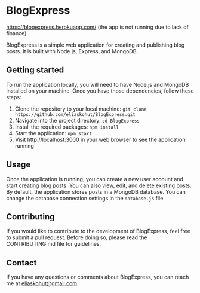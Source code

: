 # BlogExpress
https://blogexpress.herokuapp.com/ (the app is not running due to lack of finance)

BlogExpress is a simple web application for creating and publishing blog posts. It is built with Node.js, Express, and MongoDB.

## Getting started

To run the application locally, you will need to have Node.js and MongoDB installed on your machine. Once you have those dependencies, follow these steps:

1. Clone the repository to your local machine: `git clone https://github.com/eliaskohut/BlogExpress.git`
2. Navigate into the project directory: `cd BlogExpress`
3. Install the required packages: `npm install`
4. Start the application: `npm start`
5. Visit http://localhost:3000 in your web browser to see the application running

## Usage

Once the application is running, you can create a new user account and start creating blog posts. You can also view, edit, and delete existing posts. By default, the application stores posts in a MongoDB database. You can change the database connection settings in the `database.js` file.

## Contributing

If you would like to contribute to the development of BlogExpress, feel free to submit a pull request. Before doing so, please read the CONTRIBUTING.md file for guidelines.

## Contact

If you have any questions or comments about BlogExpress, you can reach me at eliaskohut@gmail.com.
